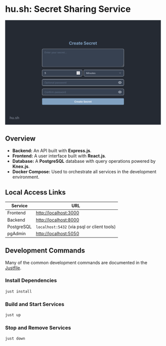 # hu.sh: Secret Sharing Service

![](./client/res/screenshot.png)

## Overview

- **Backend:** An API built with **Express.js**.
- **Frontend:** A user interface built with **React.js**.
- **Database:** A **PostgreSQL** database with query operations powered by
  **Knex.js**.
- **Docker Compose:** Used to orchestrate all services in the development
  environment.

## Local Access Links

| Service    | URL                                            |
| ---------- | ---------------------------------------------- |
| Frontend   | [http://localhost:3000](http://localhost:3000) |
| Backend    | [http://localhost:8000](http://localhost:8000) |
| PostgreSQL | `localhost:5432` (via psql or client tools)    |
| pgAdmin    | [http://localhost:5050](http://localhost:5050) |

## Development Commands

Many of the common development commands are documented in the
[Justfile](./Justfile).

### Install Dependencies

```bash
just install
```

### Build and Start Services

```bash
just up
```

### Stop and Remove Services

```bash
just down
```
